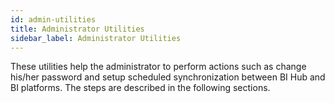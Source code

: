 ```yaml
---
id: admin-utilities
title: Administrator Utilities
sidebar_label: Administrator Utilities
---
```


These utilities help the administrator to perform actions such as change his/her password and setup scheduled synchronization between BI Hub and BI platforms. The steps are described in the following sections.